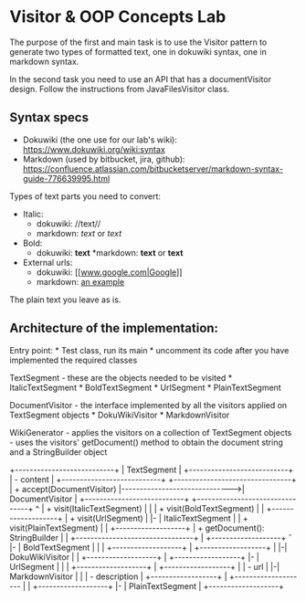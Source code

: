 # Visitor & OOP Concepts Lab

The purpose of the first and main task is to use the Visitor pattern to generate two types of formatted text,
one in dokuwiki syntax, one in markdown syntax.

In the second task you need to use an API that has a documentVisitor design. Follow the instructions from JavaFilesVisitor class.

## Syntax specs

* Dokuwiki (the one use for our lab's wiki): https://www.dokuwiki.org/wiki:syntax
* Markdown (used by bitbucket, jira, github): https://confluence.atlassian.com/bitbucketserver/markdown-syntax-guide-776639995.html

Types of text parts you need to convert:
* Italic:
    * dokuwiki: //text//
    * markdown: *text* or _text_
* Bold:
    * dokuwiki: **text**
    *markdown: **text** or __text__
* External urls:
    * dokuwiki: [[www.google.com|Google]]
    * markdown: [an example](http://www.example.com/)

The plain text you leave as is.

## Architecture of the implementation:

Entry point:
    * Test class, run its main
        * uncomment its code after you have implemented the required classes

TextSegment - these are the objects needed to be visited
    * ItalicTextSegment
    * BoldTextSegment
    * UrlSegment
    * PlainTextSegment

DocumentVisitor - the interface implemented by all the visitors applied on TextSegment objects
    * DokuWikiVisitor
    * MarkdownVisitor

WikiGenerator
    - applies the visitors on a collection of TextSegment objects
    - uses the visitors' getDocument() method to obtain the document string and a StringBuilder object

+---------------------------+
| TextSegment               |
+---------------------------+
| - content                 |
+---------------------------+                               +--------------------------------+
| + accept(DocumentVisitor) |------------------------------>| DocumentVisitor                |
+---------------------------+                               +--------------------------------+
  ^                                                         | + visit(ItalicTextSegment)     |
  |                                                         | + visit(BoldTextSegment)       |
  |  +-------------------+                                  | + visit(UrlSegment)            |
  |- | ItalicTextSegment |                                  | + visit(PlainTextSegment)      |
  |  +-------------------+                                  | + getDocument(): StringBuilder |
  |                                                         +--------------------------------+
  |  +-------------------+                                    ˆ
  |- | BoldTextSegment   |                                    |
  |  +-------------------+                                    | +------------------+
  |                                                           |-| DokuWikiVisitor  |
  |  +-------------------+                                    | +------------------+
  |- | UrlSegment        |                                    |
  |  +-------------------+                                    | +------------------+
  |  | - url             |                                    |-| MarkdownVisitor  |
  |  | - description     |                                      +------------------+
  |  +--------------------
  |
  |  +-------------------+
  |- | PlainTextSegment  |
     +-------------------+